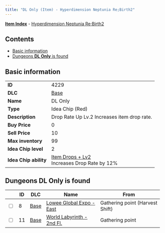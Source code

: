```yaml
---
title: "DL Only (Item) - Hyperdimension Neptunia Re;Birth2"
---
```


[**Item Index**](/neptunia/rb2/item/index.html) - [Hyperdimension Neptunia Re;Birth2](/neptunia/rb2)

## Contents

- [Basic information](#basic-information)
- [Dungeons **DL Only** is found](#dungeons-dl-only-is-found)

## Basic information

|   |   |
| -- | -- |
| **ID** | 4229 |
| **DLC** | [Base](/neptunia/rb2/dlc/0-base.html) |
| **Name** | DL Only |
| **Type** | Idea Chip (Red) |
| **Description** | Drop Rate Up Lv.2 Increases item drop rate. |
| **Buy Price** | 0 |
| **Sell Price** | 10 |
| **Max inventory** | 99 |
| **Idea Chip level** | 2 |
| **Idea Chip ability** | [Item Drops + Lv2](/neptunia/rb2/ability/0-9628-item-drops-lv2.html)<br />Increases Drop Rate by 12% |

## Dungeons **DL Only** is found

|    | ID | DLC | Name | From |
| -- | -- | --- | ---- | ---- |
| <input type="checkbox" id="rb2-dungeon-0-8" class="trackbox" /> | 8 | [Base](/neptunia/rb2/dlc/0-base.html) | [Lowee Global Expo - East](/neptunia/rb2/dungeon/0-8-lowee-global-expo-east.html) | Gathering point (Harvest Shift) |
| <input type="checkbox" id="rb2-dungeon-0-11" class="trackbox" /> | 11 | [Base](/neptunia/rb2/dlc/0-base.html) | [World Labyrinth - 2nd Fl.](/neptunia/rb2/dungeon/0-11-world-labyrinth-2nd-fl.html) | Gathering point |